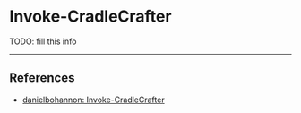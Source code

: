 # Invoke-CradleCrafter

TODO: fill this info

---
## References

- [danielbohannon: Invoke-CradleCrafter](https://github.com/danielbohannon/Invoke-CradleCrafter)